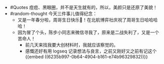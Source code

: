 - #Quotes 痘痘、黑眼圈，并不是天生就有的，所以，美颜只是还原了美貌！
- #random-thought 今天三件事儿值得纪念：
	- 又是一年春分啦，周哥生日快乐🎂！在北航博弈社庆祝了周哥生日哈哈哈哈！
	- 因为冒了个头，陈步小同志来微信寻我了，原来是二战失利了，又是一个苦命人！
		- 前几天来找我要大创材料时，我就应该察觉的。
		- 感慨还好有用 logseq 记录想法与良言，之前又刚好又之前有记这个 {{embed ((6235b997-0b64-4904-b161-e74b96329832))}}